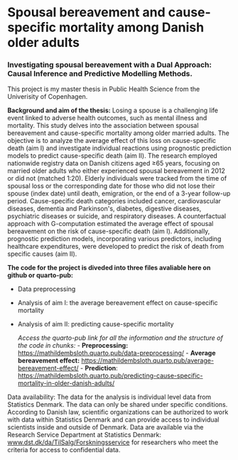# Spousal bereavement and cause-specific mortality among Danish older adults
### Investigating spousal bereavement with a Dual Approach: Causal Inference and Predictive Modelling Methods.

This project is my master thesis in Public Health Science from the Univerisity of Copenhagen.

**Background and aim of the thesis:**
Losing a spouse is a challenging life event linked to adverse health outcomes, such as mental illness and mortality. This study delves into the association between spousal bereavement and cause-specific mortality among older married adults. The objective is to analyze the average effect of this loss on cause-specific death (aim I) and investigate individual reactions using prognostic prediction models to predict cause-specific death (aim II). The research employed nationwide registry data on Danish citizens aged ≥65 years, focusing on married older adults who either experienced spousal bereavement in 2012 or did not (matched 1:20). Elderly individuals were tracked from the time of spousal loss or the corresponding date for those who did not lose their spouse (index date) until death, emigration, or the end of a 3-year follow-up period. Cause-specific death categories included cancer, cardiovascular diseases, dementia and Parkinson's, diabetes, digestive diseases, psychiatric diseases or suicide, and respiratory diseases. A counterfactual approach with G-computation estimated the average effect of spousal bereavement on the risk of cause-specific death (aim I). Additionally, prognostic prediction models, incorporating various predictors, including healthcare expenditures, were developed to predict the risk of death from specific causes (aim II).

**The code for the project is diveded into three files avaliable here on github or quarto-pub:**
- Data preprocessing
- Analysis of aim I: the average bereavement effect on cause-specific mortality
- Analysis of aim II: predicting cause-specific mortality

    *Access the quarto-pub link for all the information and the structure of the code in chunks:*
      - **Preprocessing:** https://mathildembsloth.quarto.pub/data-preprocessing/
      - **Average bereavement effect:** https://mathildembsloth.quarto.pub/average-bereavement-effect/
      - **Prediction**: https://mathildembsloth.quarto.pub/predicting-cause-specific-mortality-in-older-danish-adults/

Data availability:
The data for the analysis is individual level data from Statistics Denmark. The data can only be shared under specific conditions. According to Danish law, scientific organizations can be authorized to work with data within Statistics Denmark and can provide access to individual scientists inside and outside of Denmark. Data are available via the Research Service Department at Statistics Denmark: www.dst.dk/da/TilSalg/Forskningsservice for researchers who meet the criteria for access to confidential data.
